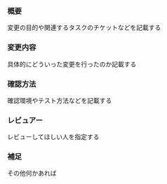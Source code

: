 ### 概要
変更の目的や関連するタスクのチケットなどを記載する

### 変更内容
具体的にどういった変更を行ったのか記載する

### 確認方法
確認環境やテスト方法などを記載する

### レビュアー
レビューしてほしい人を指定する

### 補足
その他何かあれば
